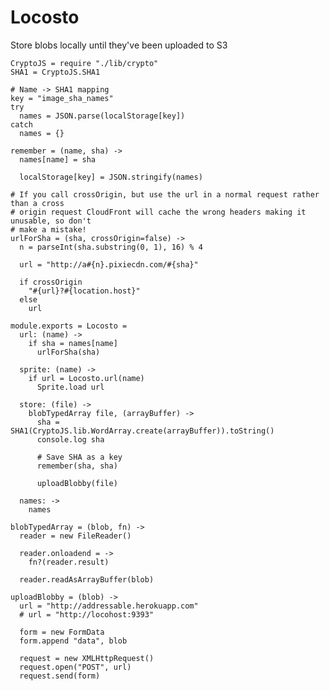 Locosto
=======

Store blobs locally until they've been uploaded to S3

    CryptoJS = require "./lib/crypto"
    SHA1 = CryptoJS.SHA1

    # Name -> SHA1 mapping
    key = "image_sha_names"
    try
      names = JSON.parse(localStorage[key])
    catch
      names = {}

    remember = (name, sha) ->
      names[name] = sha

      localStorage[key] = JSON.stringify(names)

    # If you call crossOrigin, but use the url in a normal request rather than a cross
    # origin request CloudFront will cache the wrong headers making it unusable, so don't
    # make a mistake!
    urlForSha = (sha, crossOrigin=false) ->
      n = parseInt(sha.substring(0, 1), 16) % 4

      url = "http://a#{n}.pixiecdn.com/#{sha}"

      if crossOrigin
        "#{url}?#{location.host}"
      else
        url

    module.exports = Locosto = 
      url: (name) ->
        if sha = names[name]
          urlForSha(sha)

      sprite: (name) ->
        if url = Locosto.url(name)
          Sprite.load url

      store: (file) ->
        blobTypedArray file, (arrayBuffer) ->
          sha = SHA1(CryptoJS.lib.WordArray.create(arrayBuffer)).toString()
          console.log sha

          # Save SHA as a key
          remember(sha, sha)

          uploadBlobby(file)

      names: ->
        names

    blobTypedArray = (blob, fn) ->
      reader = new FileReader()

      reader.onloadend = ->
        fn?(reader.result)

      reader.readAsArrayBuffer(blob)

    uploadBlobby = (blob) ->
      url = "http://addressable.herokuapp.com"
      # url = "http://locohost:9393"

      form = new FormData
      form.append "data", blob

      request = new XMLHttpRequest()
      request.open("POST", url)
      request.send(form)
